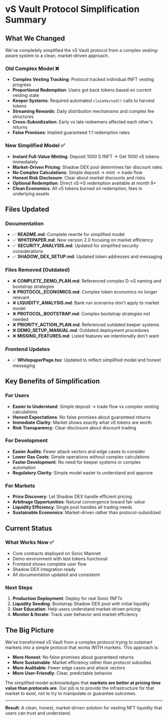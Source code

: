 # vS Vault Protocol Simplification Summary

## What We Changed

We've completely simplified the vS Vault protocol from a complex vesting-aware system to a clean, market-driven approach.

### Old Complex Model ❌
- **Complex Vesting Tracking**: Protocol tracked individual fNFT vesting progress
- **Proportional Redemption**: Users got back tokens based on current vesting state
- **Keeper Systems**: Required automated `claimVested()` calls to harvest tokens
- **Streaming Rewards**: Daily distribution mechanisms and complex fee structures
- **Cross-Subsidization**: Early vs late redeemers affected each other's returns
- **False Promises**: Implied guaranteed 1:1 redemption rates

### New Simplified Model ✅
- **Instant Full-Value Minting**: Deposit 1000 S fNFT → Get 1000 vS tokens immediately
- **Market-Driven Pricing**: Shadow DEX pool determines fair discount rates
- **No Complex Calculations**: Simple deposit → mint → trade flow
- **Honest Risk Disclosure**: Clear about market discounts and risks
- **Optional Redemption**: Direct vS→S redemption available at month 9+
- **Clean Economics**: All vS tokens burned on redemption, fees in underlying assets

## Files Updated

### Documentation
- ✅ **README.md**: Complete rewrite for simplified model
- ✅ **WHITEPAPER.md**: New version 2.0 focusing on market efficiency
- ✅ **SECURITY_ANALYSIS.md**: Updated for simplified security considerations
- ✅ **SHADOW_DEX_SETUP.md**: Updated token addresses and messaging

### Files Removed (Outdated)
- ❌ **COMPLETE_DEMO_PLAN.md**: Referenced complex D-vS naming and bootstrap strategies
- ❌ **PROTOCOL_ECONOMICS.md**: Complex token economics no longer relevant
- ❌ **LIQUIDITY_ANALYSIS.md**: Bank run scenarios don't apply to market model
- ❌ **PROTOCOL_BOOTSTRAP.md**: Complex bootstrap strategies not needed
- ❌ **PRIORITY_ACTION_PLAN.md**: Referenced outdated keeper systems
- ❌ **DEMO_SETUP_MANUAL.md**: Outdated deployment procedures
- ❌ **MISSING_FEATURES.md**: Listed features we intentionally don't want

### Frontend Updates
- ✅ **WhitepaperPage.tsx**: Updated to reflect simplified model and honest messaging

## Key Benefits of Simplification

### For Users
- **Easier to Understand**: Simple deposit → trade flow vs complex vesting calculations
- **Honest Expectations**: No false promises about guaranteed returns
- **Immediate Clarity**: Market shows exactly what vS tokens are worth
- **Risk Transparency**: Clear disclosure about discount trading

### For Development
- **Easier Audits**: Fewer attack vectors and edge cases to consider
- **Lower Gas Costs**: Simple operations without complex calculations
- **Faster Development**: No need for keeper systems or complex automation
- **Regulatory Clarity**: Simple model easier to understand and approve

### For Markets
- **Price Discovery**: Let Shadow DEX handle efficient pricing
- **Arbitrage Opportunities**: Natural convergence toward fair value
- **Liquidity Efficiency**: Single pool handles all trading needs
- **Sustainable Economics**: Market-driven rather than protocol-subsidized

## Current Status

### What Works Now ✅
- Core contracts deployed on Sonic Mainnet
- Demo environment with test tokens functional
- Frontend shows complete user flow
- Shadow DEX integration ready
- All documentation updated and consistent

### Next Steps
1. **Production Deployment**: Deploy for real Sonic fNFTs
2. **Liquidity Seeding**: Bootstrap Shadow DEX pool with initial liquidity  
3. **User Education**: Help users understand market-driven pricing
4. **Monitor & Iterate**: Track user behavior and market efficiency

## The Big Picture

We've transformed vS Vault from a complex protocol trying to outsmart markets into a simple protocol that works WITH markets. This approach is:

- **More Honest**: No false promises about guaranteed returns
- **More Sustainable**: Market efficiency rather than protocol subsidies
- **More Auditable**: Fewer edge cases and attack vectors
- **More User-Friendly**: Clear, predictable behavior

The simplified model acknowledges that **markets are better at pricing time value than protocols are**. Our job is to provide the infrastructure for that market to exist, not to try to manipulate or guarantee outcomes.

---

**Result**: A clean, honest, market-driven solution for vesting NFT liquidity that users can trust and understand. 